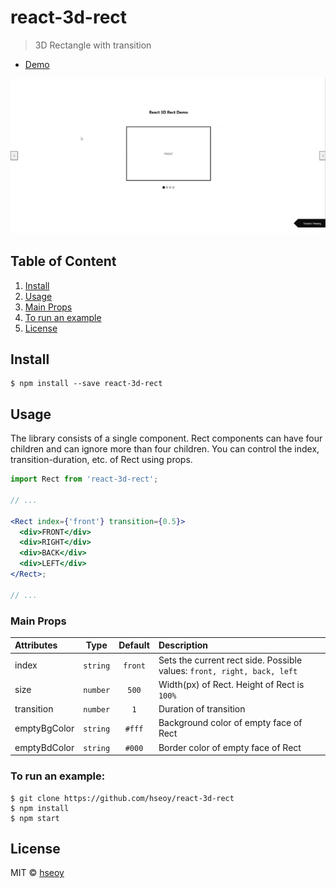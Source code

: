 # react-3d-rect

> 3D Rectangle with transition

- [Demo](https://hseoy.github.io/react-3d-rect/)

![Demo](./img/demo.gif)

## Table of Content

1. [Install](#install)
2. [Usage](#usage)
3. [Main Props](#main-props)
4. [To run an example](#to-run-an-example)
5. [License](#license)

## Install

```
$ npm install --save react-3d-rect
```

## Usage

The library consists of a single component. Rect components can have four children and can ignore more than four children. You can control the index, transition-duration, etc. of Rect using props.

```jsx
import Rect from 'react-3d-rect';

// ...

<Rect index={'front'} transition={0.5}>
  <div>FRONT</div>
  <div>RIGHT</div>
  <div>BACK</div>
  <div>LEFT</div>
</Rect>;

// ...
```

### Main Props

| Attributes   |   Type   | Default | Description                                                             |
| :----------- | :------: | :-----: | :---------------------------------------------------------------------- |
| index        | `string` | `front` | Sets the current rect side. Possible values: `front, right, back, left` |
| size         | `number` |  `500`  | Width(px) of Rect. Height of Rect is `100%`                             |
| transition   | `number` |   `1`   | Duration of transition                                                  |
| emptyBgColor | `string` | `#fff`  | Background color of empty face of Rect                                  |
| emptyBdColor | `string` | `#000`  | Border color of empty face of Rect                                      |

### To run an example:

```
$ git clone https://github.com/hseoy/react-3d-rect
$ npm install
$ npm start
```

## License

MIT © [hseoy](https://github.com/hseoy)

